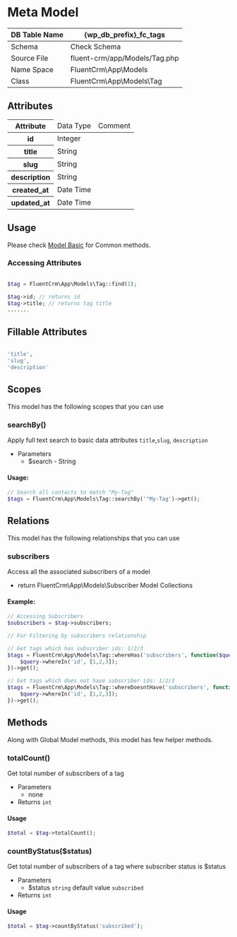 # Meta Model

| DB Table Name | {wp_db_prefix}_fc_tags                                                   |
|---------------|--------------------------------------------------------------------------|
| Schema        | <a :href="$withBase('/database/#fc-subscribers-table')">Check Schema</a> |
| Source File   | fluent-crm/app/Models/Tag.php                                            |
| Name Space    | FluentCrm\App\Models                                                     |
| Class         | FluentCrm\App\Models\Tag                                                 |

## Attributes
<table class="nowrap">
   <thead>
      <tr>
         <th>Attribute</th>
         <td>Data Type</td>
         <td>Comment</td>
      </tr>
   </thead>
   <tbody>
      <tr>
         <th>id</th>
         <td>Integer</td>
         <td></td>
      </tr>
      <tr>
         <th>title</th>
         <td>String</td>
         <td></td>
      </tr>
      <tr>
         <th>slug</th>
         <td>String</td>
         <td></td>
      </tr>
      <tr>
         <th>description</th>
         <td>String</td>
         <td></td>
      </tr>
      <tr>
         <th>created_at</th>
         <td>Date Time</td>
         <td></td>
      </tr>
      <tr>
         <th>updated_at</th>
         <td>Date Time</td>
         <td></td>
      </tr>
   </tbody>
</table>

## Usage
Please check <a href="/database/models/">Model Basic</a> for Common methods.


### Accessing Attributes

```php 

$tag = FluentCrm\App\Models\Tag::find(1);

$tag->id; // returns id
$tag->title; // returns tag title
.......
```


## Fillable Attributes

```php

'title',
'slug',
'description'
```


## Scopes
This model has the following scopes that you can use

### searchBy()

Apply full text search to basic data attributes
`title`,`slug`, `description`

- Parameters
    - $search - String
#### Usage:

```php 
// Search all contacts to match "My-Tag"
$tags = FluentCrm\App\Models\Tag::searchBy('"My-Tag')->get();
```


## Relations
This model has the following relationships that you can use

### subscribers
Access all the associated subscribers of a model

- return FluentCrm\App\Models\Subscriber Model Collections

#### Example:
```php 
// Accessing Subscribers
$subscribers = $tag->subscribers;

// For Filtering by subscribers relationship

// Get tags which has subscriber ids: 1/2/3
$tags = FluentCrm\App\Models\Tag::whereHas('subscribers', function($query) {
    $query->whereIn('id', [1,2,3]);
})->get();

// Get tags which does not have subscriber ids: 1/2/3
$tags = FluentCrm\App\Models\Tag::whereDoesntHave('subscribers', function($query) {
    $query->whereIn('id', [1,2,3]);
})->get();

```



## Methods
Along with Global Model methods, this model has few helper methods.

### totalCount()
Get total number of subscribers of a tag

- Parameters
    - none
- Returns `int`

#### Usage
```php 
$total = $tag->totalCount();
```


### countByStatus($status)
Get total number of subscribers of a tag where subscriber status is $status

- Parameters
  - $status `string` default value `subscribed`
- Returns `int`

#### Usage
```php 
$total = $tag->countByStatus('subscribed');
```